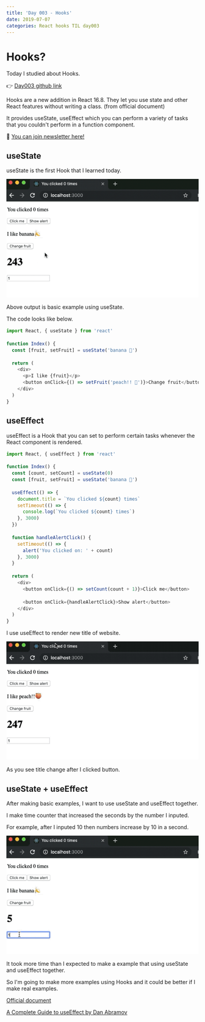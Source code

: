 ```yaml
---
title: 'Day 003 - Hooks'
date: 2019-07-07
categories: React hooks TIL day003
---
```


# Hooks?

Today I studied about Hooks.

👉 [Day003 github link](https://github.com/oneybee/100days-of-react/tree/master/day003-hooks)

Hooks are a new addition in React 16.8. They let you use state and other React features without writing a class. (from official document)

It provides useState, useEffect which you can perform a variety of tasks that you couldn't perform in a function component.

📮 [You can join newsletter here!](http://eepurl.com/gwNffb)

## useState

useState is the first Hook that I learned today.

![](/assets/day003/3-3.gif)

Above output is basic example using useState.

The code looks like below.

```javascript
import React, { useState } from 'react'

function Index() {
  const [fruit, setFruit] = useState('banana 🍌')

  return (
    <div>
      <p>I like {fruit}</p>
      <button onClick={() => setFruit('peach!! 🍑')}>Change fruit</button>
    </div>
  )
}
```

## useEffect

useEffect is a Hook that you can set to perform certain tasks whenever the React component is rendered.

```javascript
import React, { useEffect } from 'react'

function Index() {
  const [count, setCount] = useState(0)
  const [fruit, setFruit] = useState('banana 🍌')

  useEffect(() => {
    document.title = `You clicked ${count} times`
    setTimeout(() => {
      console.log(`You clicked ${count} times`)
    }, 3000)
  })

  function handleAlertClick() {
    setTimeout(() => {
      alert('You clicked on: ' + count)
    }, 3000)
  }

  return (
    <div>
      <button onClick={() => setCount(count + 1)}>Click me</button>

      <button onClick={handleAlertClick}>Show alert</button>
    </div>
  )
}
```

I use useEffect to render new title of website.

![](/assets/day003/3-4.gif)

As you see title change after I clicked button.

## useState + useEffect

After making basic examples, I want to use useState and useEffect together.

I make time counter that increased the seconds by the number I inputed.

For example, after I inputed 10 then numbers increase by 10 in a second.

![](/assets/day003/3-2.gif)

It took more time than I expected to make a example that using useState and useEffect together.

So I'm going to make more examples using Hooks and it could be better if I make real examples.

[Official document](https://reactjs.org/docs/hooks-intro.html)

[A Complete Guide to useEffect by Dan Abramov](https://overreacted.io/a-complete-guide-to-useeffect/)
